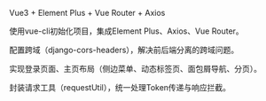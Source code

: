 Vue3 + Element Plus + Vue Router + Axios

使用vue-cli初始化项目，集成Element Plus、Axios、Vue Router。

配置跨域（django-cors-headers），解决前后端分离的跨域问题。

实现登录页面、主页布局（侧边菜单、动态标签页、面包屑导航、分页）。

封装请求工具（requestUtil），统一处理Token传递与响应拦截。
